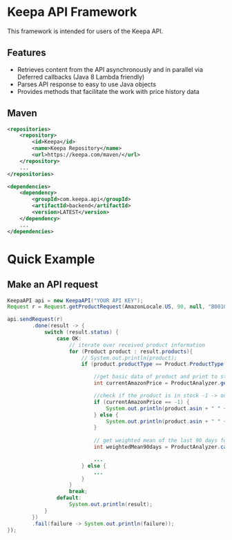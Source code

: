 <!--
  Copyright 2017 Keepa.com - Marius Johann
  
  Licensed under the Apache License, Version 2.0 (the "License");
  you may not use this file except in compliance with the License.
  You may obtain a copy of the License at
  
    http://www.apache.org/licenses/LICENSE-2.0
  
  Unless required by applicable law or agreed to in writing, software
  distributed under the License is distributed on an "AS IS" BASIS,
  WITHOUT WARRANTIES OR CONDITIONS OF ANY KIND, either express or implied.
  See the License for the specific language governing permissions and
  limitations under the License.
-->

Keepa API Framework
==============================

This framework is intended for users of the Keepa API.

<a name="features"></a>Features
--------
* Retrieves content from the API asynchronously and in parallel via Deferred callbacks (Java 8 Lambda friendly)
* Parses API response to easy to use Java objects
* Provides methods that facilitate the work with price history data

Maven
-----
```xml
<repositories>
	<repository>
		<id>Keepa</id>
		<name>Keepa Repository</name>
        <url>https://keepa.com/maven/</url>
    </repository>
	...
</repositories>

<dependencies>
	<dependency>
		<groupId>com.keepa.api</groupId>
		<artifactId>backend</artifactId>
		<version>LATEST</version>
	</dependency>
	...
</dependencies>
```

<a name="examples"></a>Quick Example
==============

<a name="examples-keepa-api"></a>Make an API request
---------------------------

```java
KeepaAPI api = new KeepaAPI("YOUR API KEY");
Request r = Request.getProductRequest(AmazonLocale.US, 90, null, "B001GZ6QEC");

api.sendRequest(r)
		.done(result -> {
			switch (result.status) {
				case OK:
					// iterate over received product information
					for (Product product : result.products){
						// System.out.println(product);
						if (product.productType == Product.ProductType.STANDARD.code || product.productType == Product.ProductType.DOWNLOADABLE.code) {

							//get basic data of product and print to stdout
							int currentAmazonPrice = ProductAnalyzer.getLast(product.csv[Product.CsvType.AMAZON.index], Product.CsvType.AMAZON);

							//check if the product is in stock -1 -> out of stock
							if (currentAmazonPrice == -1) {
								System.out.println(product.asin + " " + product.title + " is currently out of stock!");
							} else {
								System.out.println(product.asin + " " + product.title + " Current Amazon Price: " + currentAmazonPrice);
							}
							
							// get weighted mean of the last 90 days for Amazon
							int weightedMean90days = ProductAnalyzer.calcWeightedMean(product.csv[Product.CsvType.AMAZON.index], KeepaTime.nowMinutes(), 90, Product.CsvType.AMAZON);

							...
						} else {
							...
						}
					}
					break;
				default:
					System.out.println(result);
			}
		})
		.fail(failure -> System.out.println(failure));
});
```
